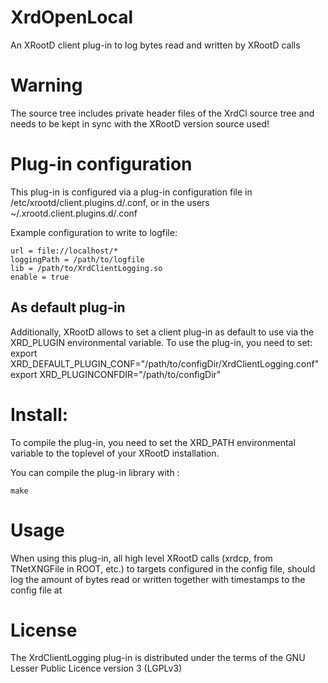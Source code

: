 # XrdOpenLocal 
An XRootD client plug-in to log bytes read and written by XRootD calls


# Warning
The source tree includes private header files of the XrdCl source tree and needs to be kept in sync with the XRootD version source used!

# Plug-in configuration

This plug-in is configured via a plug-in configuration file in /etc/xrootd/client.plugins.d/.conf, or in the users ~/.xrootd.client.plugins.d/.conf

Example configuration to write to logfile:
```shell
url = file://localhost/* 
loggingPath = /path/to/logfile
lib = /path/to/XrdClientLogging.so
enable = true
```
## As default plug-in

Additionally, XRootD allows to set a client plug-in as default to use via the XRD_PLUGIN environmental variable.
To use the plug-in, you need to set:
export XRD_DEFAULT_PLUGIN_CONF="/path/to/configDir/XrdClientLogging.conf"
export XRD_PLUGINCONFDIR="/path/to/configDir"

# Install:
To compile the plug-in, you need to set the XRD_PATH environmental variable to the toplevel of your XRootD installation.

You can compile the plug-in library with :
```shell
make
```

# Usage
When using this plug-in, all high level XRootD calls (xrdcp, from TNetXNGFile in ROOT, etc.) to targets configured in the config file, should log the amount of bytes read or written together with timestamps to the config file at 

# License
The XrdClientLogging plug-in is distributed under the terms of the GNU Lesser Public Licence version 3 (LGPLv3)
